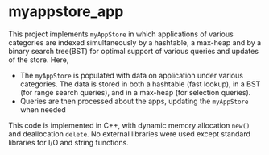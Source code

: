 # myappstore_app
This project implements `myAppStore` in which applications of various categories are indexed simultaneously by a hashtable, a max-heap and by a binary search tree(BST) for optimal support of various queries and updates of the store.
Here,
- The `myAppStore` is populated with data on application under various categories. The data is stored in both a hashtable (fast lookup), in a BST (for range search queries), and in a max-heap (for selection queries).
- Queries are then processed about the apps, updating the `myAppStore` when needed

This code is implemented in C++, with dynamic memory allocation `new()` and deallocation `delete`. No external libraries were used except standard libraries for I/O and string functions.

